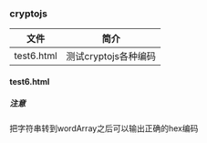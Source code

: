 ### cryptojs

|文件|简介|
|---|---|
|test6.html|测试cryptojs各种编码|


#### test6.html
##### 注意
把字符串转到wordArray之后可以输出正确的hex编码